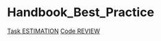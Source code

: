 # Handbook_Best_Practice

[Task ESTIMATION](https://github.com/ThanaelFontaine/Handbook_Best_Practice/blob/main/Task_estimation/index.md)
[Code REVIEW](https://github.com/ThanaelFontaine/Handbook_Best_Practice/blob/main/Code_Review/index.md)
